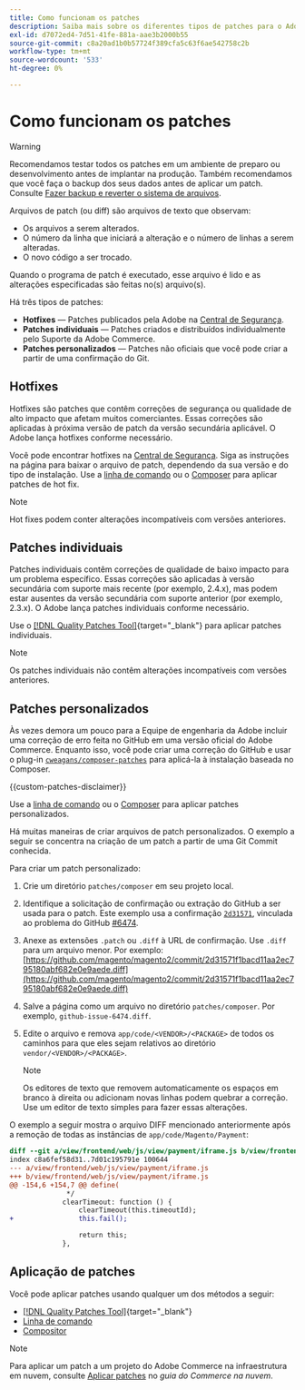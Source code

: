 ```yaml
---
title: Como funcionam os patches
description: Saiba mais sobre os diferentes tipos de patches para o Adobe Commerce e como eles funcionam.
exl-id: d7072ed4-7d51-41fe-881a-aae3b2000b55
source-git-commit: c8a20ad1b0b57724f389cfa5c63f6ae542758c2b
workflow-type: tm+mt
source-wordcount: '533'
ht-degree: 0%

---
```


# Como funcionam os patches

>[!WARNING]
>
>Recomendamos testar todos os patches em um ambiente de preparo ou desenvolvimento antes de implantar na produção. Também recomendamos que você faça o backup dos seus dados antes de aplicar um patch. Consulte [Fazer backup e reverter o sistema de arquivos](../../installation/tutorials/backup.md).

Arquivos de patch (ou diff) são arquivos de texto que observam:

- Os arquivos a serem alterados.
- O número da linha que iniciará a alteração e o número de linhas a serem alteradas.
- O novo código a ser trocado.

Quando o programa de patch é executado, esse arquivo é lido e as alterações especificadas são feitas no(s) arquivo(s).

Há três tipos de patches:

- **Hotfixes** — Patches publicados pela Adobe na [Central de Segurança](https://magento.com/security/patches).
- **Patches individuais** — Patches criados e distribuídos individualmente pelo Suporte da Adobe Commerce.
- **Patches personalizados** — Patches não oficiais que você pode criar a partir de uma confirmação do Git.

## Hotfixes

Hotfixes são patches que contêm correções de segurança ou qualidade de alto impacto que afetam muitos comerciantes. Essas correções são aplicadas à próxima versão de patch da versão secundária aplicável. O Adobe lança hotfixes conforme necessário.

Você pode encontrar hotfixes na [Central de Segurança](https://magento.com/security/patches). Siga as instruções na página para baixar o arquivo de patch, dependendo da sua versão e do tipo de instalação. Use a [linha de comando](../patches/apply.md#) ou o [Composer](../patches/apply.md) para aplicar patches de hot fix.

>[!NOTE]
>
>Hot fixes podem conter alterações incompatíveis com versões anteriores.

## Patches individuais

Patches individuais contêm correções de qualidade de baixo impacto para um problema específico. Essas correções são aplicadas à versão secundária com suporte mais recente (por exemplo, 2.4.x), mas podem estar ausentes da versão secundária com suporte anterior (por exemplo, 2.3.x). O Adobe lança patches individuais conforme necessário.

Use o [[!DNL Quality Patches Tool]](https://experienceleague.adobe.com/tools/commerce-quality-patches/index.html?lang=pt-BR){target="_blank"} para aplicar patches individuais.

>[!NOTE]
>
>Os patches individuais não contêm alterações incompatíveis com versões anteriores.

## Patches personalizados

Às vezes demora um pouco para a Equipe de engenharia da Adobe incluir uma correção de erro feita no GitHub em uma versão oficial do Adobe Commerce. Enquanto isso, você pode criar uma correção do GitHub e usar o plug-in [`cweagans/composer-patches`](https://github.com/cweagans/composer-patches/) para aplicá-la à instalação baseada no Composer.

{{custom-patches-disclaimer}}

Use a [linha de comando](apply.md#command-line) ou o [Composer](apply.md#composer) para aplicar patches personalizados.

Há muitas maneiras de criar arquivos de patch personalizados. O exemplo a seguir se concentra na criação de um patch a partir de uma Git Commit conhecida.

Para criar um patch personalizado:

1. Crie um diretório `patches/composer` em seu projeto local.
1. Identifique a solicitação de confirmação ou extração do GitHub a ser usada para o patch. Este exemplo usa a confirmação [`2d31571`](https://github.com/magento/magento2/commit/2d31571f1bacd11aa2ec795180abf682e0e9aede), vinculada ao problema do GitHub [#6474](https://github.com/magento/magento2/issues/6474).
1. Anexe as extensões `.patch` ou `.diff` à URL de confirmação. Use `.diff` para um arquivo menor. Por exemplo: [https://github.com/magento/magento2/commit/2d31571f1bacd11aa2ec795180abf682e0e9aede.diff](https://github.com/magento/magento2/commit/2d31571f1bacd11aa2ec795180abf682e0e9aede.diff)
1. Salve a página como um arquivo no diretório `patches/composer`. Por exemplo, `github-issue-6474.diff`.
1. Edite o arquivo e remova `app/code/<VENDOR>/<PACKAGE>` de todos os caminhos para que eles sejam relativos ao diretório `vendor/<VENDOR>/<PACKAGE>`.

   >[!NOTE]
   >
   >Os editores de texto que removem automaticamente os espaços em branco à direita ou adicionam novas linhas podem quebrar a correção. Use um editor de texto simples para fazer essas alterações.

O exemplo a seguir mostra o arquivo DIFF mencionado anteriormente após a remoção de todas as instâncias de `app/code/Magento/Payment`:

```diff
diff --git a/view/frontend/web/js/view/payment/iframe.js b/view/frontend/web/js/view/payment/iframe.js
index c8a6fef58d31..7d01c195791e 100644
--- a/view/frontend/web/js/view/payment/iframe.js
+++ b/view/frontend/web/js/view/payment/iframe.js
@@ -154,6 +154,7 @@ define(
              */
             clearTimeout: function () {
                 clearTimeout(this.timeoutId);
+                this.fail();

                 return this;
             },
```

## Aplicação de patches

Você pode aplicar patches usando qualquer um dos métodos a seguir:

- [[!DNL Quality Patches Tool]](https://experienceleague.adobe.com/tools/commerce-quality-patches/index.html?lang=pt-BR){target="_blank"}
- [Linha de comando](/help/upgrade/patches/apply.md#command-line)
- [Compositor](/help/upgrade/patches/apply.md#composer)

>[!NOTE]
>
>Para aplicar um patch a um projeto do Adobe Commerce na infraestrutura em nuvem, consulte [Aplicar patches](https://experienceleague.adobe.com/docs/commerce-cloud-service/user-guide/develop/upgrade/apply-patches.html?lang=pt-BR) no _guia do Commerce na nuvem_.
